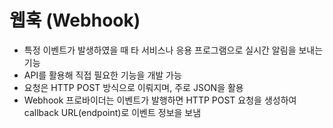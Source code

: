# 웹훅 (Webhook)

- 특정 이벤트가 발생하였을 때 타 서비스나 응용 프로그램으로 실시간 알림을 보내는 기능
- API를 활용해 직접 필요한 기능을 개발 가능
- 요청은 HTTP POST 방식으로 이뤄지며, 주로 JSON을 활용
- Webhook 프로바이더는 이벤트가 발행하면 HTTP POST 요청을 생성하여 callback URL(endpoint)로 이벤트 정보을 보냄